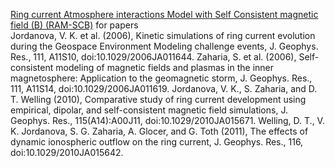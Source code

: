 [Ring current Atmosphere interactions Model with Self Consistent magnetic field (B) (RAM-SCB)](https://github.com/lanl/RAM-SCB) for papers </br>
Jordanova, V. K. et al. (2006), Kinetic simulations of ring current evolution during the Geospace Environment Modeling challenge events, J. Geophys. Res., 111, A11S10, doi:10.1029/2006JA011644.
Zaharia, S. et al. (2006), Self-consistent modeling of magnetic fields and plasmas in the inner magnetosphere: Application to the geomagnetic storm, J. Geophys. Res., 111, A11S14, doi:10.1029/2006JA011619.
Jordanova, V. K., S. Zaharia, and D. T. Welling (2010), Comparative study of ring current development using empirical, dipolar, and self-consistent magnetic field simulations, J. Geophys. Res., 115(A14):A00J11, doi:10.1029/2010JA015671.
Welling, D. T., V. K. Jordanova, S. G. Zaharia, A. Glocer, and G. Toth (2011), The effects of dynamic ionospheric outflow on the ring current, J. Geophys. Res., 116, doi:10.1029/2010JA015642.
